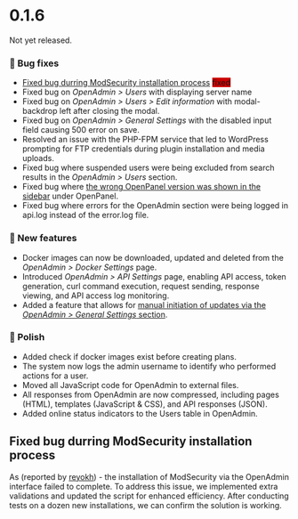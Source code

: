 ---
---


# 0.1.6

Not yet released.

### 🐛 Bug fixes
- [Fixed bug durring ModSecurity installation process](#fixed-bug-durring-modsecurity-installation-process) <span class="badge" style="background-color: rgb(204, 0, 0);">fixed</span>
- Fixed bug on *OpenAdmin > Users* with displaying server name
- Fixed bug on *OpenAdmin > Users > Edit information* with modal-backdrop left after closing the modal.
- Fixed bug on *OpenAdmin > General Settings* with the disabled input field causing 500 error on save.
- Resolved an issue with the PHP-FPM service that led to WordPress prompting for FTP credentials during plugin installation and media uploads.
- Fixed bug where suspended users were being excluded from search results in the *OpenAdmin > Users* section.
- Fixed bug where [the wrong OpenPanel version was shown in the sidebar](https://i.postimg.cc/Jz0tMy7X/2024-03-18-13-38.png) under OpenPanel.
- Fixed bug where errors for the OpenAdmin section were being logged in api.log instead of the error.log file.

### 🚀 New features
- Docker images can now be downloaded, updated and deleted from the *OpenAdmin > Docker Settings* page.
- Introduced *OpenAdmin > API Settings* page, enabling API access, token generation, curl command execution, request sending, response viewing, and API access log monitoring.
- Added a feature that allows for [manual initiation of updates via the *OpenAdmin > General Settings* section](https://i.postimg.cc/FzCGTgFg/openadmin-update-is-available.png).

### 💅 Polish
- Added check if docker images exist before creating plans.
- The system now logs the admin username to identify who performed actions for a user.
- Moved all JavaScript code for OpenAdmin to external files.
- All responses from OpenAdmin are now compressed, including pages (HTML), templates (JavaScript & CSS), and API responses (JSON).
- Added online status indicators to the Users table in OpenAdmin.



## Fixed bug durring ModSecurity installation process

As (reported by [reyokh](https://hostingforums.net/d/282-openpanel-not-another-free-hosting-panel/6)) - the installation of ModSecurity via the OpenAdmin interface failed to complete. To address this issue, we implemented extra validations and updated the script for enhanced efficiency. After conducting tests on a dozen new installations, we can confirm the solution is working.






